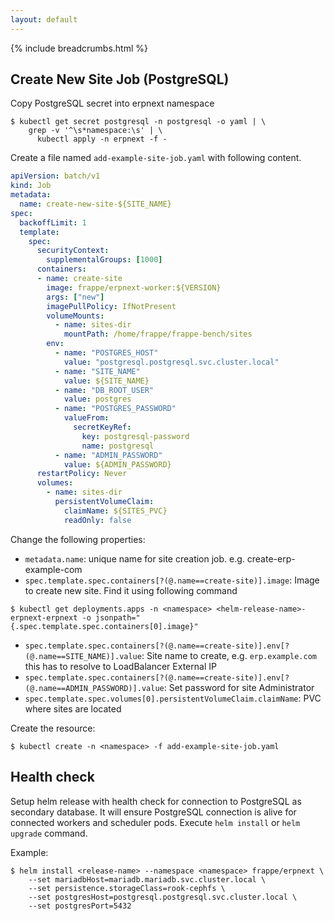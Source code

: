 ```yaml
---
layout: default
---
```


{% include breadcrumbs.html %}

## Create New Site Job (PostgreSQL)

Copy PostgreSQL secret into erpnext namespace

```console
$ kubectl get secret postgresql -n postgresql -o yaml | \
    grep -v '^\s*namespace:\s' | \
      kubectl apply -n erpnext -f -
```

Create a file named `add-example-site-job.yaml` with following content.

```yaml
apiVersion: batch/v1
kind: Job
metadata:
  name: create-new-site-${SITE_NAME}
spec:
  backoffLimit: 1
  template:
    spec:
      securityContext:
        supplementalGroups: [1000]
      containers:
      - name: create-site
        image: frappe/erpnext-worker:${VERSION}
        args: ["new"]
        imagePullPolicy: IfNotPresent
        volumeMounts:
          - name: sites-dir
            mountPath: /home/frappe/frappe-bench/sites
        env:
          - name: "POSTGRES_HOST"
            value: "postgresql.postgresql.svc.cluster.local"
          - name: "SITE_NAME"
            value: ${SITE_NAME}
          - name: "DB_ROOT_USER"
            value: postgres
          - name: "POSTGRES_PASSWORD"
            valueFrom:
              secretKeyRef:
                key: postgresql-password
                name: postgresql
          - name: "ADMIN_PASSWORD"
            value: ${ADMIN_PASSWORD}
      restartPolicy: Never
      volumes:
        - name: sites-dir
          persistentVolumeClaim:
            claimName: ${SITES_PVC}
            readOnly: false
```

Change the following properties:

- `metadata.name`: unique name for site creation job. e.g. create-erp-example-com
- `spec.template.spec.containers[?(@.name==create-site)].image`: Image to create new site. Find it using following command
```console
$ kubectl get deployments.apps -n <namespace> <helm-release-name>-erpnext-erpnext -o jsonpath="{.spec.template.spec.containers[0].image}"
```
- `spec.template.spec.containers[?(@.name==create-site)].env[?(@.name==SITE_NAME)].value`: Site name to create, e.g. `erp.example.com` this has to resolve to LoadBalancer External IP
- `spec.template.spec.containers[?(@.name==create-site)].env[?(@.name==ADMIN_PASSWORD)].value`: Set password for site Administrator
- `spec.template.spec.volumes[0].persistentVolumeClaim.claimName`: PVC where sites are located

Create the resource:

```console
$ kubectl create -n <namespace> -f add-example-site-job.yaml
```

## Health check

Setup helm release with health check for connection to PostgreSQL as secondary database. It will ensure PostgreSQL connection is alive for connected workers and scheduler pods. Execute `helm install` or `helm upgrade` command.

Example:

```console
$ helm install <release-name> --namespace <namespace> frappe/erpnext \
    --set mariadbHost=mariadb.mariadb.svc.cluster.local \
    --set persistence.storageClass=rook-cephfs \
    --set postgresHost=postgresql.postgresql.svc.cluster.local \
    --set postgresPort=5432
```
